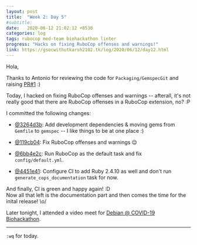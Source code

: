 ```yaml
---
layout: post
title:  "Week 2: Day 5"
#subtitle:
date:   2020-06-12 21:02:12 +0530
categories: log
tags: rubocop med-team biohackathon linter
progress: "Hacks on fixing RuboCop offenses and warnings!"
link: https://gsocwithutkarsh2102.tk/log/2020/06/12/day12.html
---
```


Hola,

Thanks to Antonio for reviewing the code for `Packaging/GemspecGit`
and raising [PR#1](https://github.com/utkarsh2102/rubocop-packaging/pull/1) :)

Today, I hacked on fixing RuboCop offenses and warnings -- afterall, it's
not really good that there are RuboCop offenses in a RuboCop extension,
no? :P

I committed the following changes:

- [@3264d3b](https://github.com/utkarsh2102/rubocop-packaging/commit/3264d3be01c8e5643a2932dab800f0fdcd915c74):
  Add development dependencies & moving gems from `Gemfile` to
  `gemspec` -- I like things to be at one place :)

- [@119cb04](https://github.com/utkarsh2102/rubocop-packaging/commit/119cb04896ef024408528d62607ccdb03c3067ef):
  Fix RuboCop offenses and warnings 😌

- [@6bb4e2c](https://github.com/utkarsh2102/rubocop-packaging/commit/6bb4e2c11a85447373eb392d4836ee2d2fabd4c3):
   Run RuboCop as the default task and fix `config/default.yml`.

- [@4451e41](https://github.com/utkarsh2102/rubocop-packaging/commit/4451e412b1c9946012817ae8ff0c8618b9d4aec0):
  Configure CI to add Ruby 2.4.10 as well and don't run
  `generate_cops_documentation` task for now.

And finally, CI is green and happy again! :D  
Now all that left is the documentation part and then comes the time for
the inital release! \o/

Later tonight, I attended a video meet for
[Debian @ COVID-19 Biohackathon](https://lists.debian.org/debian-devel/2020/06/msg00091.html).

---

`:wq` for today.
